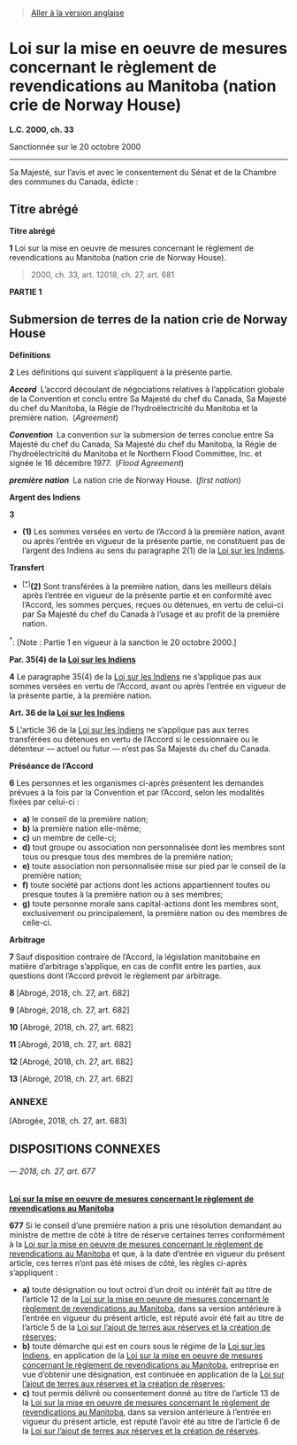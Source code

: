 > [Aller à la version anglaise](/en/Acts/Statutes%20of%20Canada/2000/c.%2033.md)

# Loi sur la mise en oeuvre de mesures concernant le règlement de revendications au Manitoba (nation crie de Norway House)

**L.C. 2000, ch. 33**


Sanctionnée sur le 20 octobre 2000

----------



Sa Majesté, sur l’avis et avec le consentement du Sénat et de la Chambre des communes du Canada, édicte :






## Titre abrégé



**Titre abrégé**

**1** Loi sur la mise en oeuvre de mesures concernant le règlement de revendications au Manitoba (nation crie de Norway House).
> 2000, ch. 33, art. 12018, ch. 27, art. 681





**PARTIE 1** 
## Submersion de terres de la nation crie de Norway House



**Définitions**

**2** Les définitions qui suivent s’appliquent à la présente partie.

***Accord*** L’accord découlant de négociations relatives à l’application globale de la Convention et conclu entre Sa Majesté du chef du Canada, Sa Majesté du chef du Manitoba, la Régie de l’hydroélectricité du Manitoba et la première nation. (*Agreement*)

***Convention*** La convention sur la submersion de terres conclue entre Sa Majesté du chef du Canada, Sa Majesté du chef du Manitoba, la Régie de l’hydroélectricité du Manitoba et le Northern Flood Committee, Inc. et signée le 16 décembre 1977. (*Flood Agreement*)

***première nation*** La nation crie de Norway House. (*first nation*)




**Argent des Indiens**

**3** 

- **(1)** Les sommes versées en vertu de l’Accord à la première nation, avant ou après l’entrée en vigueur de la présente partie, ne constituent pas de l’argent des Indiens au sens du paragraphe 2(1) de la [Loi sur les Indiens](/fr/Lois/Lois%20révisées%20du%20Canada/I/I-5.md).

**Transfert**

- <sup><a href='#M-0.53_fr_1'>[*]</a></sup>**(2)** Sont transférées à la première nation, dans les meilleurs délais après l’entrée en vigueur de la présente partie et en conformité avec l’Accord, les sommes perçues, reçues ou détenues, en vertu de celui-ci par Sa Majesté du chef du Canada à l’usage et au profit de la première nation.

<a name='M-0.53_fr_1'><sup>*</sup></a>: [Note : Partie 1 en vigueur à la sanction le 20 octobre 2000.]<br />




**Par. 35(4) de la [Loi sur les Indiens](/fr/Lois/Lois%20révisées%20du%20Canada/I/I-5.md)**

**4** Le paragraphe 35(4) de la [Loi sur les Indiens](/fr/Lois/Lois%20révisées%20du%20Canada/I/I-5.md) ne s’applique pas aux sommes versées en vertu de l’Accord, avant ou après l’entrée en vigueur de la présente partie, à la première nation.




**Art. 36 de la [Loi sur les Indiens](/fr/Lois/Lois%20révisées%20du%20Canada/I/I-5.md)**

**5** L’article 36 de la [Loi sur les Indiens](/fr/Lois/Lois%20révisées%20du%20Canada/I/I-5.md) ne s’applique pas aux terres transférées ou détenues en vertu de l’Accord si le cessionnaire ou le détenteur — actuel ou futur — n’est pas Sa Majesté du chef du Canada.




**Préséance de l’Accord**

**6** Les personnes et les organismes ci-après présentent les demandes prévues à la fois par la Convention et par l’Accord, selon les modalités fixées par celui-ci :
- **a)** le conseil de la première nation;
- **b)** la première nation elle-même;
- **c)** un membre de celle-ci;
- **d)** tout groupe ou association non personnalisée dont les membres sont tous ou presque tous des membres de la première nation;
- **e)** toute association non personnalisée mise sur pied par le conseil de la première nation;
- **f)** toute société par actions dont les actions appartiennent toutes ou presque toutes à la première nation ou à ses membres;
- **g)** toute personne morale sans capital-actions dont les membres sont, exclusivement ou principalement, la première nation ou des membres de celle-ci.




**Arbitrage**

**7** Sauf disposition contraire de l’Accord, la législation manitobaine en matière d’arbitrage s’applique, en cas de conflit entre les parties, aux questions dont l’Accord prévoit le règlement par arbitrage.



**8** [Abrogé, 2018, ch. 27, art. 682]



**9** [Abrogé, 2018, ch. 27, art. 682]



**10** [Abrogé, 2018, ch. 27, art. 682]



**11** [Abrogé, 2018, ch. 27, art. 682]



**12** [Abrogé, 2018, ch. 27, art. 682]



**13** [Abrogé, 2018, ch. 27, art. 682]




### **ANNEXE** 
[Abrogée, 2018, ch. 27, art. 683]




## DISPOSITIONS CONNEXES

######           — 2018, ch. 27, art. 677


**[Loi sur la mise en oeuvre de mesures concernant le règlement de revendications au Manitoba](/fr/Lois/Lois%20du%20Canada/2000/ch.%2033.md)**

**677** Si le conseil d’une première nation a pris une résolution demandant au ministre de mettre de côté à titre de réserve certaines terres conformément à la [Loi sur la mise en oeuvre de mesures concernant le règlement de revendications au Manitoba](/fr/Lois/Lois%20du%20Canada/2000/ch.%2033.md) et que, à la date d’entrée en vigueur du présent article, ces terres n’ont pas été mises de côté, les règles ci-après s’appliquent :
- **a)** toute désignation ou tout octroi d’un droit ou intérêt fait au titre de l’article 12 de la [Loi sur la mise en oeuvre de mesures concernant le règlement de revendications au Manitoba](/fr/Lois/Lois%20du%20Canada/2000/ch.%2033.md), dans sa version antérieure à l’entrée en vigueur du présent article, est réputé avoir été fait au titre de l’article 5 de la [Loi sur l’ajout de terres aux réserves et la création de réserves](/fr/Lois/Lois%20du%20Canada/2018/ch.%2027,%20art.%20675.md);
- **b)** toute démarche qui est en cours sous le régime de la [Loi sur les Indiens](/fr/Lois/Lois%20révisées%20du%20Canada/I/I-5.md), en application de la [Loi sur la mise en oeuvre de mesures concernant le règlement de revendications au Manitoba](/fr/Lois/Lois%20du%20Canada/2000/ch.%2033.md), entreprise en vue d’obtenir une désignation, est continuée en application de la [Loi sur l’ajout de terres aux réserves et la création de réserves](/fr/Lois/Lois%20du%20Canada/2018/ch.%2027,%20art.%20675.md);
- **c)** tout permis délivré ou consentement donné au titre de l’article 13 de la [Loi sur la mise en oeuvre de mesures concernant le règlement de revendications au Manitoba](/fr/Lois/Lois%20du%20Canada/2000/ch.%2033.md), dans sa version antérieure à l’entrée en vigueur du présent article, est réputé l’avoir été au titre de l’article 6 de la [Loi sur l’ajout de terres aux réserves et la création de réserves](/fr/Lois/Lois%20du%20Canada/2018/ch.%2027,%20art.%20675.md).



